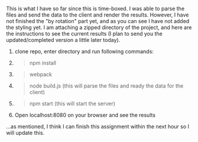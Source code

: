 This is what I have so far since this is time-boxed. I was able to parse the files and send the data to the client and render the results. However, I have not finished the "by rotation" part yet, and as you can see I have not added the styling yet. I am attaching a zipped directory of the project, and here are the instructions to see the current results (I plan to send you the updated/completed version a little later today).

1. clone repo, enter directory and run following commands:
2. > npm install
3. > webpack
3. > node build.js (this will parse the files and ready the data for the client)
4. > npm start (this will start the server)
5. Open localhost:8080 on your browser and see the results

...as mentioned, I think I can finish this assignment within the next hour so I will update this.
